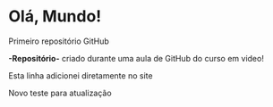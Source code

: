 # Olá, Mundo!
 Primeiro repositório GitHub

 **-Repositório-** criado durante uma aula de GitHub do curso em video!
 
 Esta linha adicionei diretamente no site
 
 Novo teste para atualização
